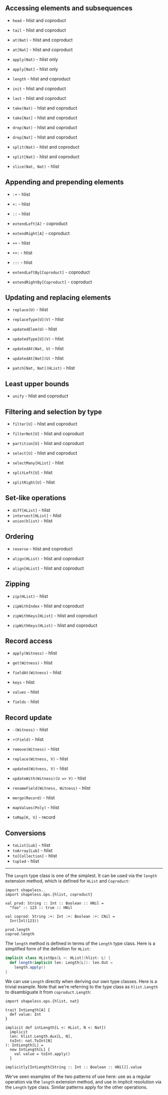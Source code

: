 
## Accessing elements and subsequences

- `head` - hlist and coproduct
- `tail` - hlist and coproduct

- `at(Nat)` - hlist and coproduct
- `at[Nat]` - hlist and coproduct

- `apply(Nat)` - hlist only
- `apply[Nat]` - hlist only

- `length` - hlist and coproduct

- `init` - hlist and coproduct
- `last` - hlist and coproduct

- `take(Nat)` - hlist and coproduct
- `take[Nat]` - hlist and coproduct

- `drop(Nat)` - hlist and coproduct
- `drop[Nat]` - hlist and coproduct

- `split(Nat)` - hlist and coproduct
- `split[Nat]` - hlist and coproduct

- `slice(Nat, Nat)` - hlist

## Appending and prepending elements

- `:+` - hlist
- `+:` - hlist
- `::` - hlist

- `extendLeft[A]` - coproduct
- `extendRight[A]` - coproduct

- `++` - hlist
- `++:` - hlist
- `:::` - hlist

- `extendLeftBy[Coproduct]` - coproduct
- `extendRightBy[Coproduct]` - coproduct

## Updating and replacing elements

- `replace(U)` - hlist
- `replaceType[U](V)` - hlist

- `updatedElem(U)` - hlist
- `updatedType[U](V)` - hlist

- `updatedAt(Nat, U)` - hlist
- `updatedAt[Nat](U)` - hlist

- `patch[Nat, Nat](HList)` - hlist

## Least upper bounds

- `unify` - hlist and coproduct

## Filtering and selection by type

- `filter[U]` - hlist and coproduct
- `filterNot[U]` - hlist and coproduct
- `partition[U]` - hlist and coproduct

- `select[U]` - hlist and coproduct

- `selectMany[HList]` - hlist
- `splitLeft[U]` - hlist
- `splitRight[U]` - hlist

## Set-like operations

- `diff[HList]` - hlist
- `intersect[HList]` - hlist
- `union(hlist)` - hlist

## Ordering

- `reverse` - hlist and coproduct

- `align(HList)` - hlist and coproduct
- `align[HList]` - hlist and coproduct

## Zipping

- `zip(HList)` - hlist

- `zipWithIndex` - hlist and coproduct

- `zipWithKeys[HList]` - hlist and coproduct
- `zipWithKeys(HList)` - hlist and coproduct

## Record access

- `apply(Witness)` - hlist
- `get(Witness)` - hlist
- `fieldAt(Witness)` - hlist

- `keys` - hlist
- `values` - hlist
- `fields` - hlist

## Record update

- `-(Witness)` - hlist
- `+(Field)` - hlist
- `remove(Witness)` - hlist

- `replace(Witness, V)` - hlist
- `updated(Witness, V)` - hlist
- `updateWith(Witness)(U => V)` - hlist
- `renameField(Witness, Witness)` - hlist

- `merge(Record)` - hlist

- `mapValues(Poly)` - hlist

- `toMap[K, V]` - record

## Conversions

- `toList[Lub]` - hlist
- `toArray[Lub]` - hlist
- `to[Collection]` - hlist
- `tupled` - hlist


---

The `Length` type class is one of the simplest.
It can be used via the `length` extension method,
which is defined for `HList` and `Coproduct`:

```tut:book:silent
import shapeless._
import shapeless.ops.{hlist, coproduct}

val prod: String :: Int :: Boolean :: HNil =
  "foo" :: 123 :: true :: HNil

val coprod: String :+: Int :+: Boolean :+: CNil =
  Inr(Inl(123))
```

```tut:book
prod.length
coprod.length
```

The `length` method is defined
in terms of the `Length` type class.
Here is a simplified form of the definition for `HList`:

```scala
implicit class HListOps[L <: HList](hlist: L) {
  def length(implicit len: Length[L]): len.Out =
    length.apply()
}
```

We can use `Length` directly when deriving our own type classes.
Here is a trivial example.
Note that we're referring to the type class as `hlist.Length`
to disambiguate it from `coproduct.Length`:

```tut:book:silent
import shapeless.ops.{hlist, nat}

trait IntLength[A] {
  def value: Int
}

implicit def intLength[L <: HList, N <: Nat](
  implicit
  len: hlist.Length.Aux[L, N],
  toInt: nat.ToInt[N]
): IntLength[L] =
  new IntLength[L] {
    val value = toInt.apply()
  }
```

```tut:book
implicitly[IntLength[String :: Int :: Boolean :: HNil]].value
```

We've seen examples of the two patterns of use here:
use as a regular operation via the `length` extension method,
and use in implicit resolution via the `Length` type class.
Similar patterns apply for the other operations.

